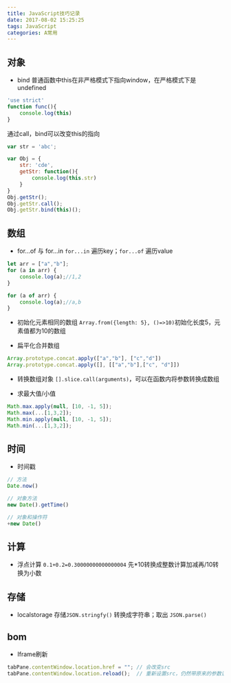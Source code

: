 ```yaml
---
title: JavaScript技巧记录
date: 2017-08-02 15:25:25
tags: JavaScript
categories: A常用
---
```


## 对象
* bind
普通函数中this在非严格模式下指向window，在严格模式下是undefined
```javascript
'use strict'
function func(){
    console.log(this)
}
```

通过call，bind可以改变this的指向
```javascript
var str = 'abc';

var Obj = {
    str: 'cde',
    getStr: function(){
        console.log(this.str)
    }
}
Obj.getStr();
Obj.getStr.call();
Obj.getStr.bind(this)();
```

## 数组
* for...of 与 for...in
`for...in` 遍历key；`for...of` 遍历value
```javascript
let arr = ["a","b"];
for (a in arr) {
    console.log(a);//1,2
}

for (a of arr) {
    console.log(a);//a,b
}
```

* 初始化元素相同的数组
`Array.from({length: 5}, ()=>10)`初始化长度5，元素值都为10的数组

* 扁平化合并数组
```javascript
Array.prototype.concat.apply(["a","b"], ["c","d"])
Array.prototype.concat.apply([], [["a","b"],["c", "d"]])
```

* 转换数组对象
`[].slice.call(arguments)`，可以在函数内将参数转换成数组

* 求最大值/小值
```javascript
Math.max.apply(null, [10, -1, 5]);
Math.max(...[1,3,2]);
Math.min.apply(null, [10, -1, 5]);
Math.min(...[1,3,2]);
```

## 时间
* 时间戳
```javascript
// 方法
Date.now()

// 对象方法
new Date().getTime()

// 对象和操作符
+new Date()
```

## 计算
* 浮点计算 `0.1+0.2=0.30000000000000004` 先*10转换成整数计算加减再/10转换为小数

## 存储
* localstorage 存储`JSON.stringfy()` 转换成字符串；取出 `JSON.parse()`

## bom
* Iframe刷新
```javascript
tabPane.contentWindow.location.href = ""; // 会改变src
tabPane.contentWindow.location.reload();  // 重新设置src，仍然带原来的参数请求；无法重新设置search
```
